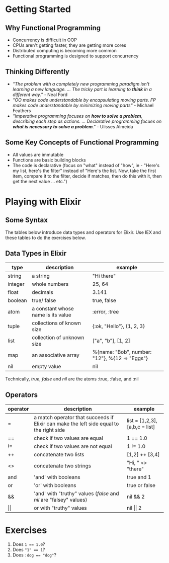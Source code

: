 # Getting Started

## Why Functional Programming
* Concurrency is difficult in OOP
* CPUs aren't getting faster, they are getting more cores
* Distributed computing is becoming more common
* Functional programming is designed to support concurrency

## Thinking Differently
* _"The problem with a completely new programming paradigm isn't learning a new language. ... The tricky part is learning to __think__ in a different way."_ - Neal Ford
* _"OO makes code understandable by encapsulating moving parts.  FP makes code understandable by minimizing moving parts"_ - Michael Feathers
* _"Imperative programming focuses on __how to solve a problem__, describing each step as actions. ... Declarative programming focues on __what is necessary to solve a problem__."_ - Ulisses Almeida

## Some Key Concepts of Functional Programming
* All values are immutable
* Functions are basic building blocks
* The code is declarative (focus on "what" instead of "how", ie - "Here's my list, here's the filter" instead of "Here's the list.  Now, take the first item, compare it to the filter, decide if matches, then do this with it, then get the next value ... etc.")


# Playing with Elixir
## Some Syntax
The tables below introduce data types and operators for Elixir. Use IEX and these tables to do the exercises below. 

## Data Types in Elixir
|type|description|example
|---|---|---|
|string|a string| "Hi there"|
|integer|whole numbers | 25, 64|
|float|decimals| 3.141 |
|boolean| true/ false| true, false|
|atom|a constant whose name is its value|:error, :tree|
|tuple|collections of known size|{:ok, "Hello"}, {1, 2, 3}|
|list|collection of unknown size|["a", "b"], [1, 2]|
|map|an associative array|%{name: "Bob", number: "12"}, %{12 => "Eggs"}|
|nil|empty value| nil|

Technically, _true_, _false_ and _nil_ are the atoms :true, :false, and :nil

## Operators
|operator|description|example|
|---|---|---|
|=|a match operator that succeeds if Elixir can make the left side equal to the right side|list = [1,2,3], [a,b,c = list]|
|==|check if two values are equal| 1 == 1.0|
|!=|check if two values are not equal| 1 != 1.0|
|++|concatenate two lists|[1,2] ++ [3,4]|
|<>|concatenate two strings|"Hi, " <> "there"|
|and|'and' with booleans| true and 1|
|or|'or' with booleans|true or false|
|&&|'and' with "truthy" values (_false_ and _nil_ are "falsey" values)|nil && 2|
|\|\||or with "truthy" values|nil \|\| 2|

# Exercises
1.  Does `1 == 1.0`?
2.  Does `"1" == 1`?
3.  Does `:dog == "dog"`?

